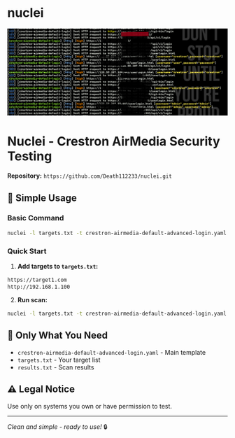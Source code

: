 # nuclei
![Example Image](github.png)
# Nuclei - Crestron AirMedia Security Testing

**Repository:** `https://github.com/Death112233/nuclei.git`

## 🎯 Simple Usage

### Basic Command
```bash
nuclei -l targets.txt -t crestron-airmedia-default-advanced-login.yaml -o results.txt
```

### Quick Start
1. **Add targets to `targets.txt`:**
```
https://target1.com
http://192.168.1.100
```

2. **Run scan:**
```bash
nuclei -l targets.txt -t crestron-airmedia-default-advanced-login.yaml -o results.txt -v
```

## 📁 Only What You Need
- `crestron-airmedia-default-advanced-login.yaml` - Main template
- `targets.txt` - Your target list
- `results.txt` - Scan results

## ⚠️ Legal Notice
Use only on systems you own or have permission to test.

---

*Clean and simple - ready to use!* 🔒
